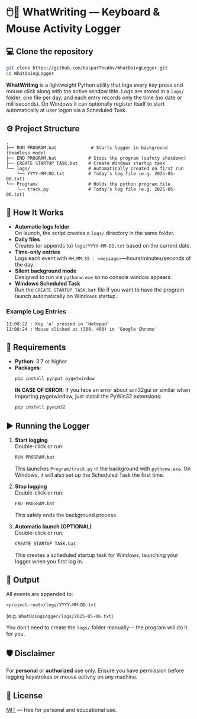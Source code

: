 # 🖱️🔑 WhatWriting — Keyboard & Mouse Activity Logger

## 💻 Clone the repository
```bash
git clone https://github.com/KasparTheAhv/WhatDoingLogger.git
cd WhatDoingLogger
```

**WhatWriting** is a lightweight Python utility that logs every key press and mouse click along with the active window title. Logs are stored in a `logs/` folder, one file per day, and each entry records only the time (no date or milliseconds). On Windows it can optionally register itself to start automatically at user logon via a Scheduled Task.

## ⚙️ Project Structure

```
.
├── RUN PROGRAM.bat             # Starts logger in background (headless mode)
├── END PROGRAM.bat            # Stops the program (safety shutdown)
├── CREATE STARTUP TASK.bat    # Create Windows startup task
└── logs/                      # Automatically created on first run
    └── YYYY-MM-DD.txt         # Today’s log file (e.g. 2025-05-06.txt)
└── Program/                   # Holds the python program file
    └── track.py               # Today’s log file (e.g. 2025-05-06.txt)    
```

## 🚀 How It Works

- **Automatic logs folder**  
  On launch, the script creates a `logs/` directory in the same folder.
- **Daily files**  
  Creates (or appends to) `logs/YYYY-MM-DD.txt` based on the current date.
- **Time-only entries**  
  Logs each event with `HH:MM:SS : <message>`—hours/minutes/seconds of the day.
- **Silent background mode**  
  Designed to run via `pythonw.exe` so no console window appears.
- **Windows Scheduled Task**  
  Run the `CREATE STARTUP TASK.bat` file if you want to have the program launch automatically on Windows startup. 

### Example Log Entries

```
11:08:22 : Key 'a' pressed in 'Notepad'
11:08:24 : Mouse clicked at (300, 400) in 'Google Chrome'
```

## 🔧 Requirements

- **Python**: 3.7 or higher  
- **Packages**:
  ```bash
  pip install pynput pygetwindow
  ```
  **IN CASE OF ERROR**:
  If you face an error about win32gui or similar when importing pygetwindow, just install the PyWin32 extensions:
  ```bash
  pip install pywin32
  ```

## ▶️ Running the Logger

1. **Start logging**  
   Double-click or run:
   ```bash
   RUN PROGRAM.bat
   ```
   This launches `Program/track.py` in the background with `pythonw.exe`. On Windows, it will also set up the Scheduled Task the first time.

2. **Stop logging**  
   Double-click or run:
   ```bash
   END PROGRAM.bat
   ```
   This safely ends the background process.

3. **Automatic launch (OPTIONAL)**   
   Double-click or run:
   ```bash
   CREATE STARTUP TASK.bat
   ```
   This creates a scheduled startup task for Windows, launching your logger when you first log in. 

## 📁 Output

All events are appended to:
```
<project-root>/logs/YYYY-MM-DD.txt
```
(e.g. `WhatDoingLogger/logs/2025-05-06.txt`)

You don’t need to create the `logs/` folder manually— the program will do it for you.

## 🛡️ Disclaimer

For **personal** or **authorized** use only. Ensure you have permission before logging keystrokes or mouse activity on any machine.

## 📄 License

[MIT](https://choosealicense.com/licenses/mit/) — free for personal and educational use.
